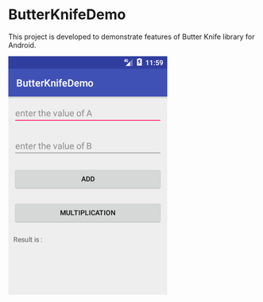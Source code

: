 # ButterKnifeDemo
This project is developed to demonstrate features of Butter Knife library for Android.

<img src="/Screenshot_1520792974.png"/>
